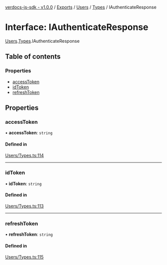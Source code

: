[verdocs-js-sdk - v1.0.0](../README.md) / [Exports](../modules.md) / [Users](../modules/Users.md) / [Types](../modules/Users.Types.md) / IAuthenticateResponse

# Interface: IAuthenticateResponse

[Users](../modules/Users.md).[Types](../modules/Users.Types.md).IAuthenticateResponse

## Table of contents

### Properties

- [accessToken](Users.Types.IAuthenticateResponse.md#accesstoken)
- [idToken](Users.Types.IAuthenticateResponse.md#idtoken)
- [refreshToken](Users.Types.IAuthenticateResponse.md#refreshtoken)

## Properties

### accessToken

• **accessToken**: `string`

#### Defined in

[Users/Types.ts:114](https://github.com/Verdocs/js-sdk/blob/cfc4bfe/src/Users/Types.ts#L114)

___

### idToken

• **idToken**: `string`

#### Defined in

[Users/Types.ts:113](https://github.com/Verdocs/js-sdk/blob/cfc4bfe/src/Users/Types.ts#L113)

___

### refreshToken

• **refreshToken**: `string`

#### Defined in

[Users/Types.ts:115](https://github.com/Verdocs/js-sdk/blob/cfc4bfe/src/Users/Types.ts#L115)
